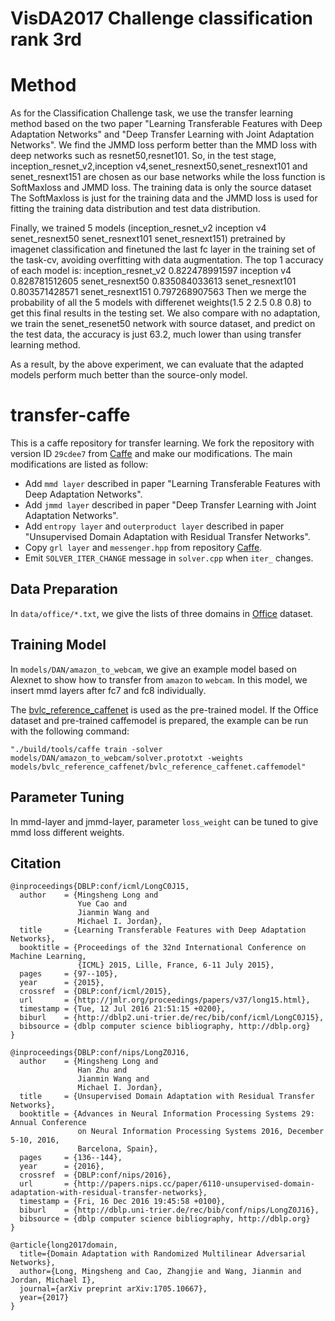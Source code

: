 # VisDA2017 Challenge classification rank 3rd
# Method

As for the Classification Challenge task, we use the transfer learning method  based on the two paper "Learning Transferable Features with Deep Adaptation Networks" and "Deep Transfer Learning with Joint Adaptation Networks".
We find the JMMD loss perform better than the MMD loss with deep networks such as resnet50,resnet101. So, in the test stage, inception_resnet_v2,inception v4,senet_resnext50,senet_resnext101 and senet_resnext151 are chosen as our base networks while the loss function is SoftMaxloss and JMMD loss. The training data is only the source dataset The SoftMaxloss is just for the training data and the JMMD loss is used for fitting the training data distribution and test data distribution. 

Finally, we trained 5 models (inception_resnet_v2 inception v4 senet_resnext50 senet_resnext101 senet_resnext151) pretrained by imagenet classification and finetuned the last fc layer in the training set of the task-cv, avoiding overfitting with data augmentation. The top 1 accuracy of each model is: inception_resnet_v2 0.822478991597 inception v4 0.828781512605 senet_resnext50 0.835084033613 senet_resnext101 0.803571428571 senet_resnext151 0.797268907563 Then we merge the
probability of all the 5 models with differenet weights(1.5 2 2.5 0.8 0.8) to get this final results in the testing set. We also compare with no adaptation, we train the senet_resenet50 network with source dataset, and predict on the test data, the accuracy is just 63.2, much lower than using transfer learning method. 

As a result, by the above experiment, we can evaluate that the adapted models perform much better than the source-only model.

# transfer-caffe

This is a caffe repository for transfer learning. We fork the repository with version ID `29cdee7` from [Caffe](https://github.com/BVLC/caffe) and make our modifications. The main modifications are listed as follow:

- Add `mmd layer` described in paper "Learning Transferable Features with Deep Adaptation Networks".
- Add `jmmd layer` described in paper "Deep Transfer Learning with Joint Adaptation Networks".
- Add `entropy layer` and `outerproduct layer` described in paper "Unsupervised Domain Adaptation with Residual Transfer Networks".
- Copy `grl layer` and `messenger.hpp` from repository [Caffe](https://github.com/ddtm/caffe/tree/grl).
- Emit `SOLVER_ITER_CHANGE` message in `solver.cpp` when `iter_` changes.

Data Preparation
---------------
In `data/office/*.txt`, we give the lists of three domains in [Office](https://cs.stanford.edu/~jhoffman/domainadapt/#datasets_code) dataset.

Training Model
---------------

In `models/DAN/amazon_to_webcam`, we give an example model based on Alexnet to show how to transfer from `amazon` to `webcam`. In this model, we insert mmd layers after fc7 and fc8 individually.

The [bvlc\_reference\_caffenet](http://dl.caffe.berkeleyvision.org/bvlc_reference_caffenet.caffemodel) is used as the pre-trained model. If the Office dataset and pre-trained caffemodel is prepared, the example can be run with the following command:
```
"./build/tools/caffe train -solver models/DAN/amazon_to_webcam/solver.prototxt -weights models/bvlc_reference_caffenet/bvlc_reference_caffenet.caffemodel"
```

Parameter Tuning
---------------
In mmd-layer and jmmd-layer, parameter `loss_weight` can be tuned to give mmd loss different weights.

Citation
---------------
    @inproceedings{DBLP:conf/icml/LongC0J15,
      author    = {Mingsheng Long and
                   Yue Cao and
                   Jianmin Wang and
                   Michael I. Jordan},
      title     = {Learning Transferable Features with Deep Adaptation Networks},
      booktitle = {Proceedings of the 32nd International Conference on Machine Learning,
                   {ICML} 2015, Lille, France, 6-11 July 2015},
      pages     = {97--105},
      year      = {2015},
      crossref  = {DBLP:conf/icml/2015},
      url       = {http://jmlr.org/proceedings/papers/v37/long15.html},
      timestamp = {Tue, 12 Jul 2016 21:51:15 +0200},
      biburl    = {http://dblp2.uni-trier.de/rec/bib/conf/icml/LongC0J15},
      bibsource = {dblp computer science bibliography, http://dblp.org}
    }
    
    @inproceedings{DBLP:conf/nips/LongZ0J16,
      author    = {Mingsheng Long and
                   Han Zhu and
                   Jianmin Wang and
                   Michael I. Jordan},
      title     = {Unsupervised Domain Adaptation with Residual Transfer Networks},
      booktitle = {Advances in Neural Information Processing Systems 29: Annual Conference
                   on Neural Information Processing Systems 2016, December 5-10, 2016,
                   Barcelona, Spain},
      pages     = {136--144},
      year      = {2016},
      crossref  = {DBLP:conf/nips/2016},
      url       = {http://papers.nips.cc/paper/6110-unsupervised-domain-adaptation-with-residual-transfer-networks},
      timestamp = {Fri, 16 Dec 2016 19:45:58 +0100},
      biburl    = {http://dblp.uni-trier.de/rec/bib/conf/nips/LongZ0J16},
      bibsource = {dblp computer science bibliography, http://dblp.org}
    }

    @article{long2017domain,
      title={Domain Adaptation with Randomized Multilinear Adversarial Networks},
      author={Long, Mingsheng and Cao, Zhangjie and Wang, Jianmin and Jordan, Michael I},
      journal={arXiv preprint arXiv:1705.10667},
      year={2017}
    }
